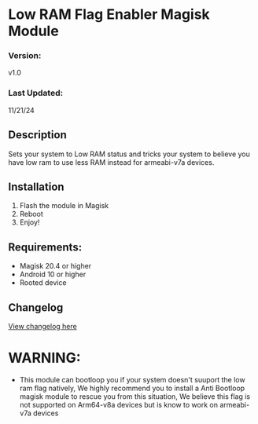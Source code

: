 # Low RAM Flag Enabler Magisk Module

### Version:
v1.0

### Last Updated:
11/21/24

## Description
Sets your system to Low RAM status and tricks your system to believe you have low ram to use less RAM instead for armeabi-v7a devices.

## Installation 
1. Flash the module in Magisk
3. Reboot
4. Enjoy!

## Requirements:
- Magisk 20.4 or higher
- Android 10 or higher
- Rooted device

## Changelog
[View changelog here](https://github.com/PS2ClassicsVault/Low-RAM-Flag-Enabler/blob/main/changelog.md)

# WARNING:
- This module can bootloop you if your system doesn't suuport the low ram flag natively, We highly recommend you to install a Anti Bootloop magisk module to rescue you from this situation, We believe this flag is not supported on Arm64-v8a devices but is know to work on armeabi-v7a devices
